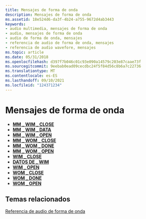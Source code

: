 ```yaml
---
title: Mensajes de forma de onda
description: Mensajes de forma de onda
ms.assetid: 18e524d6-da3f-4b24-a755-9672d4ab3443
keywords:
- audio multimedia, mensajes de forma de onda
- audio, mensajes de forma de onda
- audio de forma de onda, mensajes
- referencia de audio de forma de onda, mensajes
- referencia de audio wavefore, mensajes
ms.topic: article
ms.date: 05/31/2018
ms.openlocfilehash: d397f7b046c01c93e090a14579c203e87caae73f
ms.sourcegitcommit: 9eebab0ead09cecdbc24f5f84d56c8b6a7c22736
ms.translationtype: MT
ms.contentlocale: es-ES
ms.lasthandoff: 09/10/2021
ms.locfileid: "124371234"
---
```

# <a name="waveform-messages"></a>Mensajes de forma de onda

-   [**MM \_ WIM \_ CLOSE**](mm-wim-close.md)
-   [**MM \_ WIM \_ DATA**](mm-wim-data.md)
-   [**MM \_ WIM \_ OPEN**](mm-wim-open.md)
-   [**MM \_ WOM \_ CLOSE**](mm-wom-close.md)
-   [**MM \_ WOM \_ DONE**](mm-wom-done.md)
-   [**MM \_ WOM \_ OPEN**](mm-wom-open.md)
-   [**WIM \_ CLOSE**](wim-close.md)
-   [**DATOS DE \_ WIM**](wim-data.md)
-   [**WIM \_ OPEN**](wim-open.md)
-   [**WOM \_ CLOSE**](wom-close.md)
-   [**WOM \_ DONE**](wom-done.md)
-   [**WOM \_ OPEN**](wom-open.md)

## <a name="related-topics"></a>Temas relacionados

<dl> <dt>

[Referencia de audio de forma de onda](waveform-audio-reference.md)
</dt> </dl>

 

 




